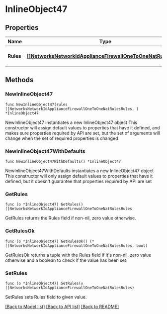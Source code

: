 # InlineObject47

## Properties

Name | Type | Description | Notes
------------ | ------------- | ------------- | -------------
**Rules** | [**[]NetworksNetworkIdApplianceFirewallOneToOneNatRulesRules**](NetworksNetworkIdApplianceFirewallOneToOneNatRulesRules.md) | An array of 1:1 nat rules | 

## Methods

### NewInlineObject47

`func NewInlineObject47(rules []NetworksNetworkIdApplianceFirewallOneToOneNatRulesRules, ) *InlineObject47`

NewInlineObject47 instantiates a new InlineObject47 object
This constructor will assign default values to properties that have it defined,
and makes sure properties required by API are set, but the set of arguments
will change when the set of required properties is changed

### NewInlineObject47WithDefaults

`func NewInlineObject47WithDefaults() *InlineObject47`

NewInlineObject47WithDefaults instantiates a new InlineObject47 object
This constructor will only assign default values to properties that have it defined,
but it doesn't guarantee that properties required by API are set

### GetRules

`func (o *InlineObject47) GetRules() []NetworksNetworkIdApplianceFirewallOneToOneNatRulesRules`

GetRules returns the Rules field if non-nil, zero value otherwise.

### GetRulesOk

`func (o *InlineObject47) GetRulesOk() (*[]NetworksNetworkIdApplianceFirewallOneToOneNatRulesRules, bool)`

GetRulesOk returns a tuple with the Rules field if it's non-nil, zero value otherwise
and a boolean to check if the value has been set.

### SetRules

`func (o *InlineObject47) SetRules(v []NetworksNetworkIdApplianceFirewallOneToOneNatRulesRules)`

SetRules sets Rules field to given value.



[[Back to Model list]](../README.md#documentation-for-models) [[Back to API list]](../README.md#documentation-for-api-endpoints) [[Back to README]](../README.md)


